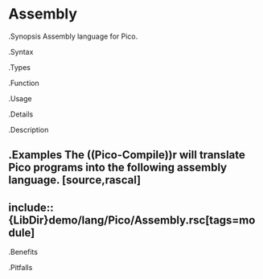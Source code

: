 # Assembly

.Synopsis
Assembly language for Pico.

.Syntax

.Types

.Function
       
.Usage

.Details

.Description

.Examples
The ((Pico-Compile))r will translate Pico programs into the following assembly language.
[source,rascal]
----
include::{LibDir}demo/lang/Pico/Assembly.rsc[tags=module]
----

                
.Benefits

.Pitfalls

